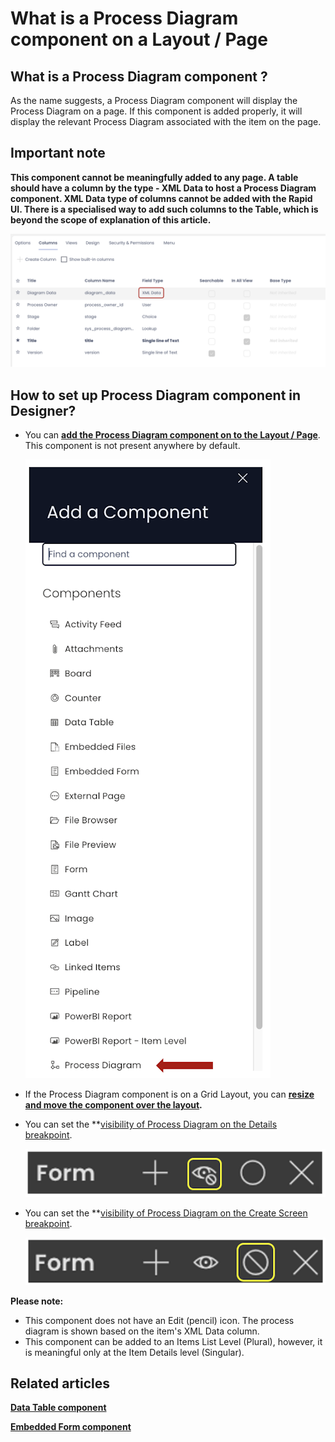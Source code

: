 # What is a Process Diagram component on a Layout / Page

## **What is a Process Diagram component ?**

As the name suggests, a Process Diagram component will display the Process Diagram on a page. If this component is added properly, it will display the relevant Process Diagram associated with the item on the page.

## Important note

**This component cannot be meaningfully added to any page. A table should have a column by the type - XML Data to host a Process Diagram component. XML Data type of columns cannot be added with the Rapid UI. There is a specialised way to add such columns to the Table, which is beyond the scope of explanation of this article.**

![Process diagram column example](<Process diagram column example.png>)

## **How to set up Process Diagram component in Designer?**

- You can **[add the Process Diagram component on to the Layout / Page](https://docs.rapidplatform.com/books/experiences/page/how-to-add-a-component-to-a-layout-page "How to add a component to a Layout / Page?")**. This component is not present anywhere by default. 

    ![Component list](<Component list.png>)
- If the Process Diagram component is on a Grid Layout, you can **[resize and move the component over the layout](https://docs.rapidplatform.com/books/experiences/page/how-to-arrange-a-component-on-grid-layout "How to arrange a component on Grid layout?").**
- You can set the **[visibility of Process Diagram on the Details breakpoint](https://docs.rapidplatform.com/books/experiences/page/how-to-set-a-component-to-be-visible-hidden-on-item-details-and-create-breakpoints "How to set a component to be visible / hidden on 'Item Details' and 'Create' breakpoints?").  
 
    ![Visibility toggle](<../Visiblity toggle.png>)
- You can set the **[visibility of Process Diagram on the Create Screen breakpoint](https://docs.rapidplatform.com/books/experiences/page/how-to-set-a-component-to-be-visible-hidden-on-item-details-and-create-breakpoints "How to set a component to be visible / hidden on 'Item Details' and 'Create' breakpoints?"). 

    ![Display toggle](<../Display toggle.png>)

**Please note:**

- This component does not have an Edit (pencil) icon. The process diagram is shown based on the item's XML Data column.
- This component can be added to an Items List Level (Plural), however, it is meaningful only at the Item Details level (Singular).

## Related articles

[**Data Table component**](https://docs.rapidplatform.com/books/experiences/page/what-is-a-data-table-component-on-a-layout-page "What is a Data Table component on a Layout / Page?")

[**Embedded Form component**](https://docs.rapidplatform.com/books/experiences/page/what-is-a-embedded-form-component-on-a-layout-page "What is a Embedded Form component on a Layout / Page?")
